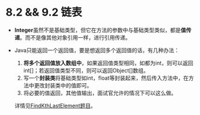 # 8.2 && 9.2 链表
- **Integer**虽然不是基础类型，但它在方法的参数中与基础类型类似，都是**值传递**。而不是像其他对象引用一样，进行引用传递。

- Java只能返回一个返回值，要是想返回多个返回值的话，有几种办法：

  1. **将多个返回值放入数组中**，如果返回值类型相同，如都为int，则可以返回int[]；若返回值类型不同，则可以返回Object[]数组。
  2. 写一个**封装类**将基础类型如int，float等封装起来，然后传入方法中，在方法中更改封装类中的值即可。
  3. 将必要的值返回，其他值输出，面试官允许的情况下可以这么做。

  详情见[FindKthLastElement题目](/FindKthLastElement.java)。



